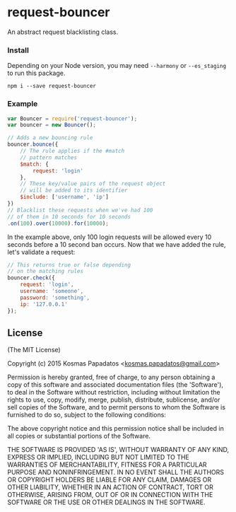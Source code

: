 # request-bouncer

An abstract request blacklisting class.

### Install
Depending on your Node version, you may need `--harmony` or `--es_staging` to run this package.
```
npm i --save request-bouncer
```

### Example

```js
var Bouncer = require('request-bouncer');
var bouncer = new Bouncer();

// Adds a new bouncing rule
bouncer.bounce({
    // The rule applies if the #match
    // pattern matches
    $match: {
        request: 'login'
    },
    // These key/value pairs of the request object
    // will be added to its identifier
    $include: ['username', 'ip']
})
// Blacklist these requests when we've had 100
// of them in 10 seconds for 10 seconds
.on(100).over(10000).for(10000);
```

In the example above, only 100 login requests will be allowed every 10 seconds before a 10 second ban occurs.
Now that we have added the rule, let's validate a request:
```js
// This returns true or false depending
// on the matching rules
bouncer.check({
    request: 'login',
    username: 'someone',
    password: 'something',
    ip: '127.0.0.1'
});
```

## License



(The MIT License)



Copyright (c) 2015 Kosmas Papadatos &lt;kosmas.papadatos@gmail.com&gt;



Permission is hereby granted, free of charge, to any person obtaining
a copy of this software and associated documentation files (the
'Software'), to deal in the Software without restriction, including
without limitation the rights to use, copy, modify, merge, publish,
distribute, sublicense, and/or sell copies of the Software, and to
permit persons to whom the Software is furnished to do so, subject to
the following conditions:



The above copyright notice and this permission notice shall be
included in all copies or substantial portions of the Software.



THE SOFTWARE IS PROVIDED 'AS IS', WITHOUT WARRANTY OF ANY KIND,
EXPRESS OR IMPLIED, INCLUDING BUT NOT LIMITED TO THE WARRANTIES OF
MERCHANTABILITY, FITNESS FOR A PARTICULAR PURPOSE AND NONINFRINGEMENT.
IN NO EVENT SHALL THE AUTHORS OR COPYRIGHT HOLDERS BE LIABLE FOR ANY
CLAIM, DAMAGES OR OTHER LIABILITY, WHETHER IN AN ACTION OF CONTRACT,
TORT OR OTHERWISE, ARISING FROM, OUT OF OR IN CONNECTION WITH THE
SOFTWARE OR THE USE OR OTHER DEALINGS IN THE SOFTWARE.

